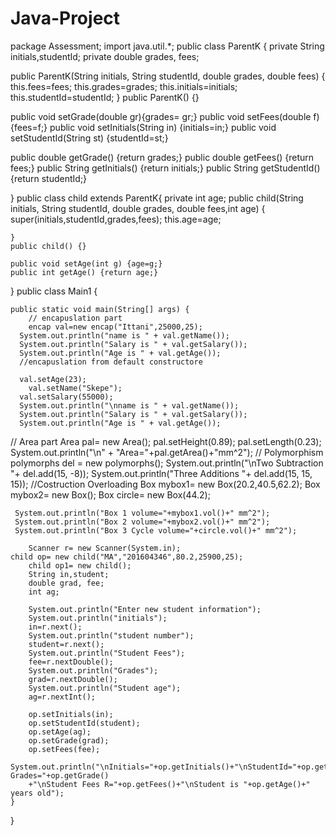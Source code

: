 # Java-Project
package Assessment;
import java.util.*;
public class ParentK {
private String initials,studentId;
private double grades, fees;

public ParentK(String initials, String studentId, double grades, double fees)
{
	this.fees=fees;
	this.grades=grades;
	this.initials=initials;
	this.studentId=studentId;
}
public ParentK()
{}

public void setGrade(double gr){grades= gr;}
public void setFees(double f) {fees=f;}
public void setInitials(String in) {initials=in;}
public void setStudentId(String st) {studentId=st;}

public double getGrade() {return grades;}
public double getFees() {return fees;}
public String getInitials() {return initials;}
public String getStudentId() {return studentId;}

}
public class child extends ParentK{
	private int age;
	public child(String initials, String studentId, double grades, double fees,int age)
	{
		super(initials,studentId,grades,fees);
		this.age=age;
		
	}
	public child() {}
	
	public void setAge(int g) {age=g;}
	public int getAge() {return age;}
	
	
	

}
public class Main1 {

	public static void main(String[] args) {
		// encapuslation part
		encap val=new encap("Ittani",25000,25);
      System.out.println("name is " + val.getName());
      System.out.println("Salary is " + val.getSalary());
      System.out.println("Age is " + val.getAge());
      //encapuslation from default constructore
    
      val.setAge(23);
		val.setName("Skepe");
      val.setSalary(55000);
      System.out.println("\nname is " + val.getName());
      System.out.println("Salary is " + val.getSalary());
      System.out.println("Age is " + val.getAge());
//   Area part
      Area pal= new Area();
      pal.setHeight(0.89);
      pal.setLength(0.23);
      System.out.println("\n" + "Area="+pal.getArea()+"mm^2");
      // Polymorphism
      polymorphs del = new polymorphs();
      System.out.println("\nTwo Subtraction "+ del.add(15, -8));
      System.out.println("Three Additions "+ del.add(15, 15, 15));
      //Costruction Overloading
      Box mybox1= new Box(20.2,40.5,62.2);
      Box mybox2= new Box();
      Box circle= new Box(44.2);
      
     System.out.println("Box 1 volume="+mybox1.vol()+" mm^2");
     System.out.println("Box 2 volume="+mybox2.vol()+" mm^2");
     System.out.println("Box 3 Cycle volume="+circle.vol()+" mm^2");
	
		Scanner r= new Scanner(System.in);
	child op= new child("MA","201604346",80.2,25900,25);
		child op1= new child();
		String in,student;
		double grad, fee;
		int ag;
		
		System.out.println("Enter new student information");
		System.out.println("initials");
		in=r.next();
		System.out.println("student number");
		student=r.next();
		System.out.println("Student Fees");
		fee=r.nextDouble();
		System.out.println("Grades");
		grad=r.nextDouble();
		System.out.println("Student age");
		ag=r.nextInt();
		
		op.setInitials(in);
		op.setStudentId(student);
		op.setAge(ag);
		op.setGrade(grad);
		op.setFees(fee);
		System.out.println("\nInitials="+op.getInitials()+"\nStudentId="+op.getStudentId()+"\nStudent Grades="+op.getGrade()
		+"\nStudent Fees R="+op.getFees()+"\nStudent is "+op.getAge()+" years old");
	}

}
